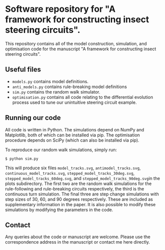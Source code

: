 # Software repository for "A framework for constructing insect steering circuits".

This repository contains all of the model construction, simulation, and optimisation code for the manuscript "A framework for constructing insect steering circuits".


## Useful files
- `models.py` contains model definitions. 
- `anti_models.py` contains rule-breaking model definitions
- `sim.py` contains the random walk simulator.
- `optimisation.py` contains all code relating to the differential evolution process used to tune our unintuitive steering circuit example.

## Running our code
All code is written in Python. The simulations depend on NumPy and Matplotlib, 
both of which can be installed via pip. The optimisation procedure depends on 
SciPy (which can also be installed via pip). 

To reproduce our random walk simulations, simply run:

```$ python sim.py```

This will produce six files `model_tracks.svg`, `antimodel_tracks.svg`, `continuous_model_tracks.svg`, `stepped_model_tracks_30deg.svg`, `stepped_model_tracks_60deg.svg`, and `stepped_model_tracks_90deg.svg`in the plots subdirectory.
The first two are the random walk simulations for the rule-following and rule-breaking circuits respectively, the third is the continuous turn simulation.
The final three are step change simulations with step sizes of 30, 60, and 90 degrees respectively. 
These are included as supplementary information in the paper.
It is also possible to modify these simulations by modifying the parameters in the code. 

## Contact
Any queries about the code or manuscript are welcome. Please use the correspondence address in the manuscript or contact me here directly.



